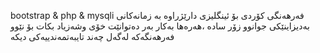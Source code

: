 bootstrap & php & mysqli فەرهەنگی کۆردی بۆ ئینگلیزی دارێژراوە بە زمانەکانی
بەدیزاینێکی جوانوو زۆر سادە ،هەرەها بەکار بەر دەتوانێت خۆی وشەزیاد بکات بۆ نێوو فەرهەنگەکە لەگەل چەند تایبەتمەندییەکی دیکە 
